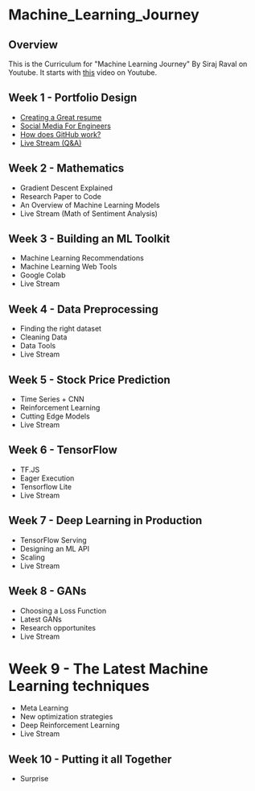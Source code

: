 # Machine_Learning_Journey

## Overview

This is the Curriculum for "Machine Learning Journey" By Siraj Raval on Youtube. It starts with [this](https://youtu.be/nMK94JlKRb4) video on Youtube. 

## Week 1 - Portfolio Design
- [Creating a Great resume](https://youtu.be/nMK94JlKRb4) 
- [Social Media For Engineers](https://www.youtube.com/watch?v=PulyGf6trOk&lc=UgwAEMZ65ziPHvo5NV14AaABAg) 
- [How does GitHub work?](https://youtu.be/Loav1kbA640)
- [Live Stream (Q&A)](https://www.youtube.com/watch?v=Zok0TPU0L4M) 

## Week 2 - Mathematics 
- Gradient Descent Explained
- Research Paper to Code
- An Overview of Machine Learning Models
- Live Stream (Math of Sentiment Analysis) 

## Week 3 - Building an ML Toolkit
- Machine Learning Recommendations
- Machine Learning Web Tools
- Google Colab
- Live Stream

## Week 4 - Data Preprocessing
- Finding the right dataset
- Cleaning Data
- Data Tools
- Live Stream 

## Week 5 - Stock Price Prediction
- Time Series + CNN
- Reinforcement Learning
- Cutting Edge Models
- Live Stream

## Week 6 - TensorFlow
- TF.JS
- Eager Execution
- Tensorflow Lite
- Live Stream

## Week 7 - Deep Learning in Production
- TensorFlow Serving
- Designing an ML API
- Scaling
- Live Stream

## Week 8 - GANs
- Choosing a Loss Function
- Latest GANs
- Research opportunites
- Live Stream

# Week 9 - The Latest Machine Learning techniques
- Meta Learning
- New optimization strategies
- Deep Reinforcement Learning
- Live Stream

## Week 10 - Putting it all Together
- Surprise 
